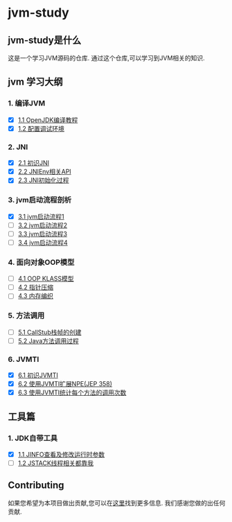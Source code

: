 # jvm-study
## jvm-study是什么 

 这是一个学习JVM源码的仓库. 通过这个仓库,可以学习到JVM相关的知识. 
## jvm 学习大纲

### 1. 编译JVM
* [x] [1.1 OpenJDK编译教程](src/autorun/jvm/enviment/ENVIMENT_INIT.md)
* [x] [1.2 配置调试环境](src/autorun/jvm/enviment/IDE_DEBUG.md) </br>

### 2. JNI
- [x] [2.1 初识JNI](src/autorun/jvm/jni/README.md) </br>
- [x] [2.2 JNIEnv相关API](src/autorun/jvm/jni/JNIEnvAPI.md) </br>
- [x] [2.3 JNI初始化过程](src/autorun/jvm/jni/JNI_INIT.md)

### 3. jvm启动流程剖析
- [x] [3.1 jvm启动流程1](src/autorun/jvm/start/README.md) </br>
- [ ] [3.2 jvm启动流程2](src/autorun/jvm/start/README2.md) </br>
- [ ] [3.3 jvm启动流程3](src/autorun/jvm/start/README3.md) </br>
- [ ] [3.4 jvm启动流程4](src/autorun/jvm/start/README4.md) </br>

### 4. 面向对象OOP模型
- [ ] [4.1 OOP KLASS模型](src/autorun/jvm/oop/OOP.md) </br>
- [ ] [4.2 指针压缩](src/autorun/jvm/oop/Compressed_Oops.md) </br>
- [ ] [4.3 内存编织](src/autorun/jvm/oop/Memory_Weave.md) </br>

### 5. 方法调用
- [ ] [5.1 CallStub栈帧的创建](src/autorun/jvm/method/CALL_STUB.md) </br>
- [ ] [5.2 Java方法调用过程](src/autorun/jvm/method/JAVA_CALLS.md) </br>

### 6. JVMTI
- [x] [6.1 初识JVMTI](src/autorun/jvm/jvmti/JVMTI.md)
- [x] [6.2 使用JVMTI扩展NPE(JEP 358)](src/autorun/jvm/jvmti/richNPE/richNPE.cpp)
- [x] [6.3 使用JVMTI统计每个方法的调用次数](src/autorun/jvm/jvmti/methodCalledCount/methodCalledCount.cpp)
## 工具篇
### 1. JDK自带工具
- [X] [1.1 JINFO查看及修改运行时参数](src/autorun/jdk/tools/JINFO.md) </br>
- [ ] [1.2 JSTACK线程相关都靠我](src/autorun/jdk/tools/JSTACK.md) </br>

## Contributing

  如果您希望为本项目做出贡献,您可以在<a href='docs/CONTRIBUTING.md'>这里</a>找到更多信息. 我们感谢您做的出任何贡献.

